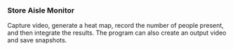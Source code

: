 ### Store Aisle Monitor

Capture video, generate a heat map, record the number of people present, and then integrate the results. The program can also create an output video and save snapshots.
